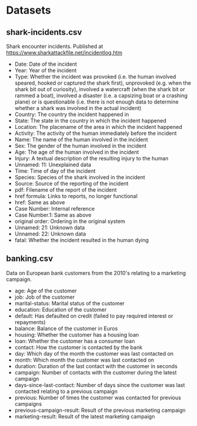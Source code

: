 # Datasets

## shark-incidents.csv
Shark encounter incidents. Published at <https://www.sharkattackfile.net/incidentlog.htm>

- Date: Date of the incident
- Year: Year of the incident
- Type: Whether the incident was provoked (i.e. the human involved speared, hooked or captured the shark first), unprovoked (e.g. when the shark bit out of curiosity), involved a watercraft (when the shark bit or rammed a boat), involved a disaster (i.e. a capsizing boat or a crashing plane) or is questionable (i.e. there is not enough data to determine whether a shark was involved in the actual incident)
- Country: The country the incident happened in
- State: The state in the country in which the incident happened
- Location: The placename of the area in which the incident happened
- Activity: The activity of the human immediately before the incident
- Name: The name of the human involved in the incident
- Sex: The gender of the human involved in the incident
- Age: The age of the human involved in the incident
- Injury: A textual description of the resulting injury to the human
- Unnamed: 11: Unexplained data
- Time: Time of day of the incident
- Species: Species of the shark involved in the incident
- Source: Source of the reporting of the incident
- pdf: Filename of the report of the incident
- href formula: Links to reports, no longer functional
- href: Same as above
- Case Number: Internal reference
- Case Number.1: Same as above
- original order: Ordering in the original system
- Unnamed: 21: Unknown data
- Unnamed: 22: Unknown data
- fatal: Whether the incident resulted in the human dying

## banking.csv
Data on European bank customers from the 2010's relating to a marketing campaign.

- age: Age of the customer
- job: Job of the customer
- marital-status: Marital status of the customer
- education: Education of the customer
- default: Has defaulted on credit (failed to pay required interest or repayments)
- balance: Balance of the customer in Euros
- housing: Whether the customer has a housing loan
- loan: Whether the customer has a consumer loan
- contact: How the customer is contacted by the bank
- day: Which day of the month the customer was last contacted on
- month: Which month the customer was last contacted on
- duration: Duration of the last contact with the customer in seconds
- campaign: Number of contacts with the customer during the latest
  campaign
- days-since-last-contact: Number of days since the customer was last
  contacted relating to a previous campaign
- previous: Number of times the customer was contacted for previous
  campaigns
- previous-campaign-result: Result of the previous marketing campaign
- marketing-result: Result of the latest marketing campaign
